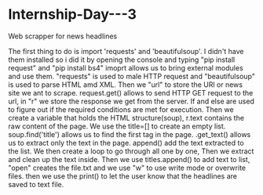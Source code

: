 # Internship-Day---3
Web scrapper for news headlines


The first thing to do is import 'requests' and 'beautifulsoup'. I didn't have them installed so i did it by opening the console and typing "pip install request" and "pip install bs4"
imoprt allows us to bring external modules and use them. "requests" is used to male HTTP request and "beautifulsoup" is used to parse HTML amd XML.
Then we "url" to store the URl or news site we ant to scrape.
request.get() allows to send HTTP GET request to the url, in "r" we store the response we get from the server.
If and else are used to figure out if the required conditions are met for execution.
Then we create a variable that holds the HTML structure(soup), r.text contains the raw content of the page.
We use the title=[] to create an empty list. soup.find('title') allows us to find the first tag in the page.
.get_text() allows us to extract only the text in the page.
append() add the text extracted to the list.
We then create a loop to go through all one by one, Then we extract and clean up the text inside.
Then we use titles.append() to add text to list, "open" creates the file.txt and we use "w" to use write mode or overwrite files.
then we use the print() to let the user know that the headlines are saved to text file.
